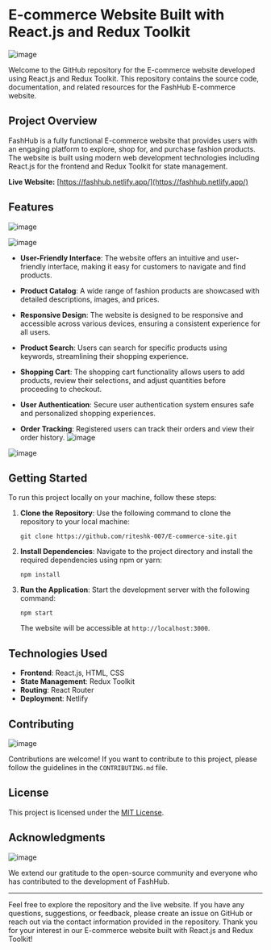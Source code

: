 <h1>E-commerce Website Built with React.js and Redux Toolkit</h1>


![image](https://github.com/riteshk-007/E-commerce-site/assets/135107962/70e2d0d8-5f6a-4f0c-996d-a472a8ecee9b)

Welcome to the GitHub repository for the E-commerce website developed using React.js and Redux Toolkit. This repository contains the source code, documentation, and related resources for the FashHub E-commerce website.

## Project Overview

FashHub is a fully functional E-commerce website that provides users with an engaging platform to explore, shop for, and purchase fashion products. The website is built using modern web development technologies including React.js for the frontend and Redux Toolkit for state management.

**Live Website:** [https://fashhub.netlify.app/](https://fashhub.netlify.app/)

## Features
![image](https://github.com/riteshk-007/E-commerce-site/assets/135107962/2d74e87b-29c1-4561-a789-748427cb2c24)

![image](https://github.com/riteshk-007/E-commerce-site/assets/135107962/6ec2f962-bd69-406e-a239-a63ecab51cc7)

- **User-Friendly Interface**: The website offers an intuitive and user-friendly interface, making it easy for customers to navigate and find products.

- **Product Catalog**: A wide range of fashion products are showcased with detailed descriptions, images, and prices.

- **Responsive Design**: The website is designed to be responsive and accessible across various devices, ensuring a consistent experience for all users.

- **Product Search**: Users can search for specific products using keywords, streamlining their shopping experience.

- **Shopping Cart**: The shopping cart functionality allows users to add products, review their selections, and adjust quantities before proceeding to checkout.

- **User Authentication**: Secure user authentication system ensures safe and personalized shopping experiences.

- **Order Tracking**: Registered users can track their orders and view their order history.
![image](https://github.com/riteshk-007/E-commerce-site/assets/135107962/6a77a986-5964-43c3-83f9-5d11e17321ba)

![image](https://github.com/riteshk-007/E-commerce-site/assets/135107962/60b80ee7-11de-4227-ac90-b15ba0a11711)

## Getting Started

To run this project locally on your machine, follow these steps:

1. **Clone the Repository**: Use the following command to clone the repository to your local machine:
   ```
   git clone https://github.com/riteshk-007/E-commerce-site.git
   ```

2. **Install Dependencies**: Navigate to the project directory and install the required dependencies using npm or yarn:
   ```
   npm install
   ```

3. **Run the Application**: Start the development server with the following command:
   ```
   npm start
   ```
   The website will be accessible at `http://localhost:3000`.

## Technologies Used

- **Frontend**: React.js, HTML, CSS
- **State Management**: Redux Toolkit
- **Routing**: React Router
- **Deployment**: Netlify

## Contributing
![image](https://github.com/riteshk-007/E-commerce-site/assets/135107962/9ec4359a-01d9-4267-bfb4-b2f914c45952)

Contributions are welcome! If you want to contribute to this project, please follow the guidelines in the `CONTRIBUTING.md` file.

## License

This project is licensed under the [MIT License](LICENSE).

## Acknowledgments
![image](https://github.com/riteshk-007/E-commerce-site/assets/135107962/c558431a-1584-4538-b7ff-03f0d00af643)

We extend our gratitude to the open-source community and everyone who has contributed to the development of FashHub.

---

Feel free to explore the repository and the live website. If you have any questions, suggestions, or feedback, please create an issue on GitHub or reach out via the contact information provided in the repository. Thank you for your interest in our E-commerce website built with React.js and Redux Toolkit!
